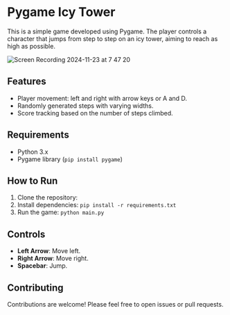 # Pygame Icy Tower

This is a simple game developed using Pygame. The player controls a character that jumps from step to step on an icy tower, aiming to reach as high as possible.

![Screen Recording 2024-11-23 at 7 47 20](https://github.com/user-attachments/assets/5d3285dd-d6d4-4e00-bf88-b1da74cd7634)

## Features
- Player movement: left and right with arrow keys or A and D.
- Randomly generated steps with varying widths.
- Score tracking based on the number of steps climbed.

## Requirements
- Python 3.x
- Pygame library (`pip install pygame`)

## How to Run
1. Clone the repository:
2. Install dependencies: `pip install -r requirements.txt`
3. Run the game: `python main.py`

## Controls
- **Left Arrow**: Move left.
- **Right Arrow**: Move right.
- **Spacebar**: Jump.

## Contributing
Contributions are welcome! Please feel free to open issues or pull requests.
